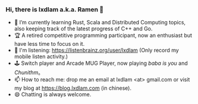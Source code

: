 ### Hi, there is lxdlam a.k.a. Ramen 👋 

- 🌱 I’m currently learning Rust, Scala and Distributed Computing topics, also keeping track of the latest progress of C++ and Go.
- 🏆 A retired competitive programming participant, now an enthusiast but have less time to focus on it.
- 🎵 I'm listening: https://listenbrainz.org/user/lxdlam (Only record my mobile listen activity.)
- 🕹️ Switch player and Arcade MUG Player, now playing *baba is you* and *Chunithm*。
- 📫 How to reach me: drop me an email at lxdlam \<at\> gmail.com or visit my blog at <https://blog.lxdlam.com> (in chinese). 
- 😄 Chatting is always welcome.
